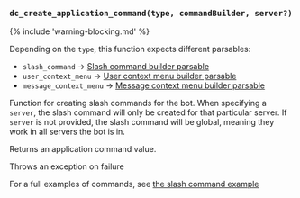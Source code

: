 ### `dc_create_application_command(type, commandBuilder, server?)`

{% include 'warning-blocking.md' %}

Depending on the `type`, this function expects different parsables:

* `slash_command` -> [Slash command builder parsable](/parsables/commands/slash-command-builder.md)
* `user_context_menu` -> [User context menu builder parsable](/parsables/commands/user-context-menu-builder.md)
* `message_context_menu` -> [Message context menu builder parsable](/parsables/commands/message-context-menu-builder.md)

Function for creating slash commands for the bot.
When specifying a `server`, the slash command will only be created for that particular server.
If `server` is not provided, the slash command will be global, meaning they work in all servers the bot is in.

Returns an application command value.

Throws an exception on failure

For a full examples of commands, see [the slash command example](/examples/slash-commands.md)